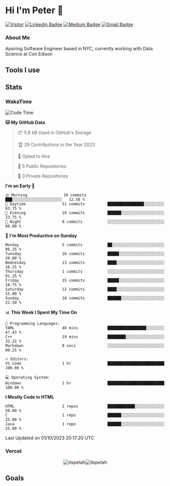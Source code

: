 # Hi I'm Peter 👋
[![Visitor](https://komarev.com/ghpvc/?username=itspeter&style=flat-square&color=blue)](https://komarev.com/ghpvc/?username=itspeter&style=flat-square&color=blue)
[![Linkedin Badge](https://img.shields.io/badge/-Peter%20Wang-blue?style=flat&logo=Linkedin&logoColor=white&link=https://www.linkedin.com/in/itspeter/)](https://www.linkedin.com/in/itspeter/)
[![Medium Badge](https://img.shields.io/badge/-@itspetah-000000?style=flat&labelColor=000000&logo=Medium&link=https://medium.com/@itspetah)](https://medium.com/@itspetah)
[![Gmail Badge](https://img.shields.io/badge/-Peter-c14438?style=flat&logo=Gmail&logoColor=white&link=mailto:jessicalim813@gmail.com)](mailto:itspeterwang3@gmail.com)
<!--[![Website Badge](https://img.shields.io/badge/-website_url-47CCCC?style=flat&logo=Google-Chrome&logoColor=white&link=website_url)](website_url) -->
### About Me
Apsiring Software Engineer based in NYC, currently working with Data Science at Con Edison


## Tools I use


## Stats
### WakaTime
<!--START_SECTION:waka-->
![Code Time](http://img.shields.io/badge/Code%20Time-2%20hrs%2043%20mins-blue)

**🐱 My GitHub Data** 

> 📦 5.8 kB Used in GitHub's Storage 
 > 
> 🏆 29 Contributions in the Year 2023
 > 
> 💼 Opted to Hire
 > 
> 📜 5 Public Repositories 
 > 
> 🔑 0 Private Repositories 
 > 
**I'm an Early 🐤** 

```text
🌞 Morning                10 commits          ███░░░░░░░░░░░░░░░░░░░░░░   12.50 % 
🌆 Daytime                51 commits          ████████████████░░░░░░░░░   63.75 % 
🌃 Evening                19 commits          ██████░░░░░░░░░░░░░░░░░░░   23.75 % 
🌙 Night                  0 commits           ░░░░░░░░░░░░░░░░░░░░░░░░░   00.00 % 
```
📅 **I'm Most Productive on Sunday** 

```text
Monday                   5 commits           ██░░░░░░░░░░░░░░░░░░░░░░░   06.25 % 
Tuesday                  16 commits          █████░░░░░░░░░░░░░░░░░░░░   20.00 % 
Wednesday                13 commits          ████░░░░░░░░░░░░░░░░░░░░░   16.25 % 
Thursday                 1 commits           ░░░░░░░░░░░░░░░░░░░░░░░░░   01.25 % 
Friday                   15 commits          █████░░░░░░░░░░░░░░░░░░░░   18.75 % 
Saturday                 12 commits          ████░░░░░░░░░░░░░░░░░░░░░   15.00 % 
Sunday                   18 commits          ██████░░░░░░░░░░░░░░░░░░░   22.50 % 
```


📊 **This Week I Spent My Time On** 

```text
💬 Programming Languages: 
YAML                     40 mins             █████████████████░░░░░░░░   67.43 % 
C++                      19 mins             ████████░░░░░░░░░░░░░░░░░   32.32 % 
Markdown                 0 secs              ░░░░░░░░░░░░░░░░░░░░░░░░░   00.25 % 

🔥 Editors: 
VS Code                  1 hr                █████████████████████████   100.00 % 

💻 Operating System: 
Windows                  1 hr                █████████████████████████   100.00 % 
```

**I Mostly Code in HTML** 

```text
HTML                     2 repos             ████████████░░░░░░░░░░░░░   50.00 % 
C                        1 repo              ██████░░░░░░░░░░░░░░░░░░░   25.00 % 
Java                     1 repo              ██████░░░░░░░░░░░░░░░░░░░   25.00 % 
```




 Last Updated on 01/10/2023 20:17:20 UTC
<!--END_SECTION:waka-->

### Vercel
<div style="display: flex; justify-content: center; align-items: center;">
  <img src="https://github-readme-stats.vercel.app/api?username=itspetah&theme=material-palenight&hide_border=false&include_all_commits=true&count_private=true" alt="itspetah" />
  <!--<img src="https://github-readme-streak-stats.herokuapp.com/?user=itspetah&theme=material-palenight&hide_border=true" alt="itspetah" />-->
  <img src="https://github-readme-stats.vercel.app/api/top-langs/?username=cxyfreedom&theme=material-palenight&hide_border=false&include_all_commits=true&count_private=true&" alt="itspetah"/>
</div>

## Goals
<!---
itspetah/itspetah is a ✨ special ✨ repository because its `README.md` (this file) appears on your GitHub profile.
You can click the Preview link to take a look at your changes.
--->
